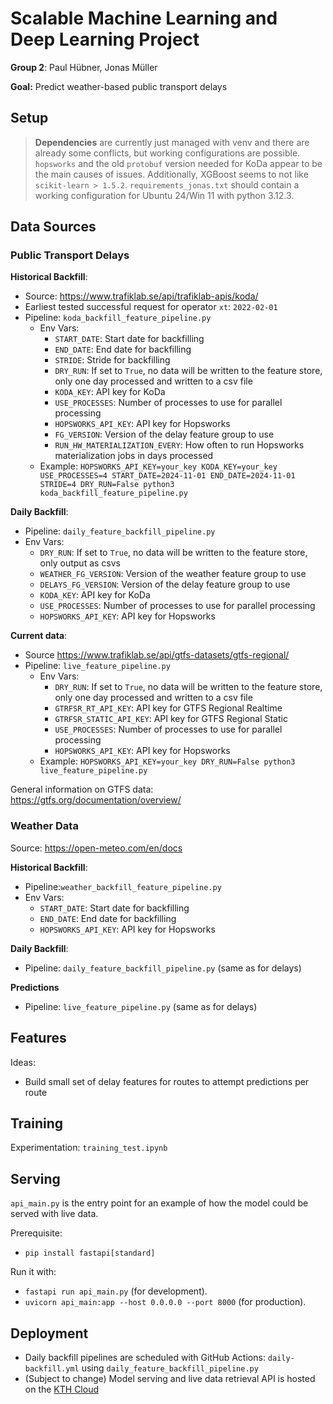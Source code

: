 # Scalable Machine Learning and Deep Learning Project
**Group 2**: Paul Hübner, Jonas Müller

**Goal:** Predict weather-based public transport delays

## Setup

> **Dependencies** are currently just managed with venv and there are already some conflicts, but working configurations are possible.
`hopsworks` and the old `protobuf` version needed for KoDa appear to be the main causes of issues.
Additionally, XGBoost seems to not like `scikit-learn > 1.5.2`.
`requirements_jonas.txt` should contain a working configuration for Ubuntu 24/Win 11 with python 3.12.3.

## Data Sources

### Public Transport Delays
**Historical Backfill**:
- Source: https://www.trafiklab.se/api/trafiklab-apis/koda/
- Earliest tested successful request for operator `xt`: `2022-02-01`
- Pipeline: `koda_backfill_feature_pipeline.py`
  - Env Vars:
    - `START_DATE`: Start date for backfilling
    - `END_DATE`: End date for backfilling
    - `STRIDE`: Stride for backfilling
    - `DRY_RUN`: If set to `True`, no data will be written to the feature store, only one day processed and written to a csv file
    - `KODA_KEY`: API key for KoDa
    - `USE_PROCESSES`: Number of processes to use for parallel processing
    - `HOPSWORKS_API_KEY`: API key for Hopsworks
    - `FG_VERSION`: Version of the delay feature group to use
    - `RUN_HW_MATERIALIZATION_EVERY`: How often to run Hopsworks materialization jobs in days processed
  - Example: `HOPSWORKS_API_KEY=your_key KODA_KEY=your_key USE_PROCESSES=4 START_DATE=2024-11-01 END_DATE=2024-11-01 STRIDE=4 DRY_RUN=False python3 koda_backfill_feature_pipeline.py`

**Daily Backfill**:
- Pipeline: `daily_feature_backfill_pipeline.py`
- Env Vars:
  - `DRY_RUN`: If set to `True`, no data will be written to the feature store, only output as csvs
  - `WEATHER_FG_VERSION`: Version of the weather feature group to use
  - `DELAYS_FG_VERSION`: Version of the delay feature group to use
  - `KODA_KEY`: API key for KoDa
  - `USE_PROCESSES`: Number of processes to use for parallel processing
  - `HOPSWORKS_API_KEY`: API key for Hopsworks

**Current data**:
- Source https://www.trafiklab.se/api/gtfs-datasets/gtfs-regional/
- Pipeline: `live_feature_pipeline.py`
  - Env Vars:
    - `DRY_RUN`: If set to `True`, no data will be written to the feature store, only one day processed and written to a csv file
    - `GTRFSR_RT_API_KEY`: API key for GTFS Regional Realtime
    - `GTRFSR_STATIC_API_KEY`: API key for GTFS Regional Static
    - `USE_PROCESSES`: Number of processes to use for parallel processing
    - `HOPSWORKS_API_KEY`: API key for Hopsworks
  - Example: `HOPSWORKS_API_KEY=your_key DRY_RUN=False python3 live_feature_pipeline.py`

General information on GTFS data: https://gtfs.org/documentation/overview/

### Weather Data
Source: https://open-meteo.com/en/docs

**Historical Backfill**:
- Pipeline:`weather_backfill_feature_pipeline.py`
- Env Vars:
  - `START_DATE`: Start date for backfilling
  - `END_DATE`: End date for backfilling
  - `HOPSWORKS_API_KEY`: API key for Hopsworks 

**Daily Backfill**:
- Pipeline: `daily_feature_backfill_pipeline.py` (same as for delays)

**Predictions**
- Pipeline: `live_feature_pipeline.py` (same as for delays)

## Features
Ideas:
- Build small set of delay features for routes to attempt predictions per route

## Training
Experimentation: `training_test.ipynb`

## Serving
`api_main.py` is the entry point for an example of how the model could be served with live data.

Prerequisite:
- `pip install fastapi[standard]`

Run it with:
- `fastapi run api_main.py` (for development).
- `uvicorn api_main:app --host 0.0.0.0 --port 8000` (for production).

## Deployment
- Daily backfill pipelines are scheduled with GitHub Actions: `daily-backfill.yml` using `daily_feature_backfill_pipeline.py`
- (Subject to change) Model serving and live data retrieval API is hosted on the [KTH Cloud](http://deploy.cloud.cbh.kth.se:20114/docs)